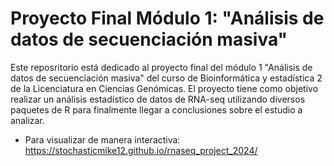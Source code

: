 # Proyecto Final Módulo 1: "Análisis de datos de secuenciación masiva"
Este reposritorio está dedicado al proyecto final del módulo 1 "Análisis de 
datos de secuenciación masiva" del curso de Bioinformática y estadística 2 de la Licenciatura en Ciencias Genómicas. 
El proyecto tiene como objetivo realizar un análisis estadístico de datos de RNA-seq utilizando diversos paquetes de R para finalmente llegar a conclusiones sobre el estudio a analizar.

- Para visualizar de manera interactiva: https://stochasticmike12.github.io/rnaseq_project_2024/

